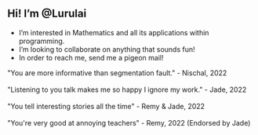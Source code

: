 ## Hi! I’m @Lurulai
- I’m interested in Mathematics and all its applications within programming.
- I’m looking to collaborate on anything that sounds fun!
- In order to reach me, send me a pigeon mail!

"You are more informative than segmentation fault." - Nischal, 2022<br>
</br>"Listening to you talk makes me so happy I ignore my work." - Jade, 2022<br>
</br>"You tell interesting stories all the time" - Remy & Jade, 2022<br>
</br>"You're very good at annoying teachers" - Remy, 2022 (Endorsed by Jade)

<!---
Lurulai/Lurulai is a ✨ special ✨ repository because its `README.md` (this file) appears on your GitHub profile.
You can click the Preview link to take a look at your changes.
--->
